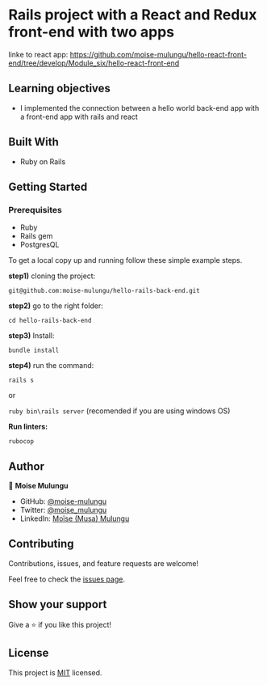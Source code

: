 # Rails project with a React and Redux front-end with two apps
linke to react app: https://github.com/moise-mulungu/hello-react-front-end/tree/develop/Module_six/hello-react-front-end

## Learning objectives
- I implemented the connection between a hello world back-end app with a front-end app with rails and react 


## Built With

- Ruby on Rails

## Getting Started

### Prerequisites
- Ruby
- Rails gem
- PostgresQL

To get a local copy up and running follow these simple example steps.

**step1)** cloning the project:

`git@github.com:moise-mulungu/hello-rails-back-end.git`

**step2)** go to the right folder:

`cd hello-rails-back-end`

**step3)** Install:

`bundle install`

**step4)** run the command:

`rails s`

or

`ruby bin\rails server` (recomended if you are using windows OS)

**Run linters:**

`rubocop`

## Author

👤 **Moise Mulungu**

- GitHub: [@moise-mulungu](https://github.com/moise-mulungu)
- Twitter: [@moise_mulungu](https://twitter.com/moise_mulungu)
- LinkedIn: [Moïse (Musa) Mulungu](https://www.linkedin.com/in/moisemulungu/) 

## Contributing

Contributions, issues, and feature requests are welcome!

Feel free to check the [issues page](https://github.com/moise-mulungu/hello-rails-back-end/issues).

## Show your support

Give a ⭐️ if you like this project!

## License

This project is [MIT](./MIT.md) licensed.